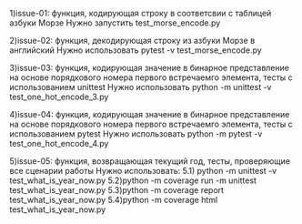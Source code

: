 1)issue-01: функция, кодирующая строку в соответсвии с таблицей азбуки Морзе
Нужно запустить test_morse_encode.py

2)issue-02: функция, декодирующая строку из азбуки Морзе в английский
Нужно использовать pytest -v test_morse_encode.py

3)issue-03: функция, кодирующая значение в бинарное представление на основе порядкового номера первого встречаемго элемента, тесты с использованием unittest
Нужно использовать python -m unittest -v test_one_hot_encode_3.py

4)issue-04: функция, кодирующая значение в бинарное представление на основе порядкового номера первого встречаемго элемента, тесты с использованием pytest
Нужно использовать python -m pytest -v test_one_hot_encode_4.py

5)issue-05: функция, возвращающая текущий год, тесты, проверяющие все сценарии работы
Нужно использовать:
  5.1) python -m unittest -v test_what_is_year_now.py
  5.2)python -m coverage run -m unittest test_what_is_year_now.py
  5.3)python -m coverage report test_what_is_year_now.py
  5.4)python -m coverage html test_what_is_year_now.py
  
